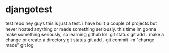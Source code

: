 # djangotest
test repo
hey guys this is just a test.
i have built a couple of projects but never hosted anything or made something seriously. 
this time im gonna make something seriously, so learning github lol. 
git status
git add . 
make a change or create a directory
git status
git add .
git commit -m "change made"
git log
